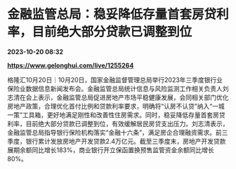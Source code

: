 # 金融监管总局：稳妥降低存量首套房贷利率，目前绝大部分贷款已调整到位

**2023-10-20 08:32**

**https://www.gelonghui.com/live/1255264**

格隆汇10月20日｜10月20日，国家金融监督管理总局举行2023年三季度银行业保险业数据信息新闻发布会。金融监管总局统计信息与风险监测工作相关负责人刘志清在会上表示，金融监管总局促进房地产市场平稳健康发展，会同相关部门优化房地产政策，合理优化首付比例和贷款利率要求，明确将“认房不认贷”纳入“一城一策”工具箱，更好地满足刚性和改善性住房需求。同时，稳妥降低存量首套房贷利率，目前绝大部分贷款已调整到位，有效缓解居民房贷支出压力。刘志清表示，金融监管总局指导银行保险机构落实“金融十六条”，满足房企合理融资需求。前三季度，银行累计发放房地产开发贷款2.4万亿元。截至三季度末，房地产开发贷款展期余额同比增长183%，商业银行开立保函置换预售监管资金余额同比增长80%。